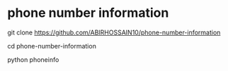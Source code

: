 # phone number information

git clone https://github.com/ABIRHOSSAIN10/phone-number-information

cd phone-number-information

python phoneinfo
